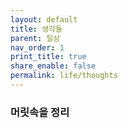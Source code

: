 ```yaml
---
layout: default
title: 생각들
parent: 일상
nav_order: 1
print_title: true
share_enable: false
permalink: life/thoughts
---
```

  
### 머릿속을 정리  
  
  